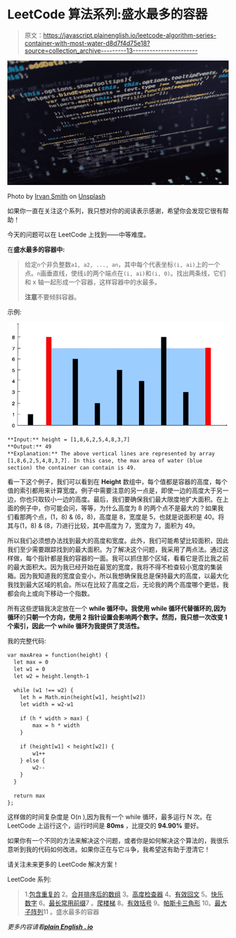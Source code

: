# LeetCode 算法系列:盛水最多的容器

> 原文：<https://javascript.plainenglish.io/leetcode-algorithm-series-container-with-most-water-d8d7f4d75e18?source=collection_archive---------13----------------------->

![](img/27dc9f13823b3157125042221cce18d1.png)

Photo by [Irvan Smith](https://unsplash.com/@mr_vero?utm_source=unsplash&utm_medium=referral&utm_content=creditCopyText) on [Unsplash](https://unsplash.com/s/photos/coder?utm_source=unsplash&utm_medium=referral&utm_content=creditCopyText)

如果你一直在关注这个系列，我只想对你的阅读表示感谢，希望你会发现它很有帮助！

今天的问题可以在 LeetCode 上找到——中等难度。

在**盛水最多的容器中:**

> 给定`n`个非负整数`a1, a2, ..., an`，其中每个代表坐标`(i, ai)`上的一个点。`n`画垂直线，使线`i`的两个端点在`(i, ai)`和`(i, 0)`。找出两条线，它们和 x 轴一起形成一个容器，这样容器中的水最多。
> 
> **注意**不要倾斜容器。

示例:

![](img/154cfef410ef22b1435647fc8814e636.png)

```
**Input:** height = [1,8,6,2,5,4,8,3,7]
**Output:** 49
**Explanation:** The above vertical lines are represented by array [1,8,6,2,5,4,8,3,7]. In this case, the max area of water (blue section) the container can contain is 49.
```

看一下这个例子，我们可以看到在 **Height** 数组中，每个值都是容器的高度，每个值的索引都用来计算宽度。例子中需要注意的另一点是，即使一边的高度大于另一边，你也只取较小一边的高度。最后，我们要确保我们最大限度地扩大面积。在上面的例子中，你可能会问，等等，为什么高度为 8 的两个点不是最大的？如果我们看那两个点，(1，8) & (6，8)，高度是 8，宽度是 5，也就是说面积是 40。将其与(1，8) & (8，7)进行比较，其中高度为 7，宽度为 7，面积为 49。

所以我们必须想办法找到最大的高度和宽度。此外，我们可能希望比较面积，因此我们至少需要跟踪找到的最大面积。为了解决这个问题，我采用了两点法。通过这样做，每个指针都是我的容器的一面。我可以抓住那个区域，看看它是否比我之前的最大面积大。因为我已经开始在最宽的宽度，我将不得不检查较小宽度的集装箱。因为我知道我的宽度会变小，所以我想确保我总是保持最大的高度，以最大化我找到最大区域的机会。所以在比较了高度之后，无论我的两个高度哪个更低，我都会向上或向下移动一个指数。

所有这些逻辑我决定放在一个 **while 循环中。**我使用 while 循环代替循环的**,因为循环**的**只朝一个方向，使用 2 指针设置会影响两个数字。然而，我只想一次改变 1 个索引，因此一个 **while 循环**为我提供了灵活性。**

我的完整代码:

```
var maxArea = function(height) {
  let max = 0
  let w1 = 0
  let w2 = height.length-1

  while (w1 !== w2) {        
    let h = Math.min(height[w1], height[w2])
    let width = w2-w1

    if (h * width > max) {
        max = h * width
    }

    if (height[w1] < height[w2]) {
        w1++
    } else {
        w2--
    }
  }

  return max
};
```

这样做的时间复杂度是 O(n ),因为我有一个 while 循环，最多运行 N 次。在 LeetCode 上运行这个，运行时间是 **80ms** ，比提交的 **94.90%** 要好。

如果你有一个不同的方法来解决这个问题，或者你是如何解决这个算法的，我很乐意听到我的代码如何改进。如果你正在与它斗争，我希望这有助于澄清它！

请关注未来更多的 LeetCode 解决方案！

LeetCode 系列:

> 1.[包含重复的](/leetcodes-series-contains-duplicate-644f3f8a3291)
> 2。[合并排序后的数组](https://kdshah6593.medium.com/leetcode-algorithm-series-merge-sorted-array-3ec101aa3cca)
> 3。[高度检查器](https://kdshah6593.medium.com/leetcode-algorithm-series-height-checker-2cb703879529)
> 4。[有效回文](https://kdshah6593.medium.com/leetcode-algorithm-series-valid-palindrome-3cd94c4b00cc)
> 5。[快乐数字](https://kdshah6593.medium.com/leetcode-algorithm-series-happy-number-1bdea90dde7)
> 6。[最长常用前缀](https://kdshah6593.medium.com/leetcode-algorithm-series-longest-common-prefix-fc40ba439ed7)7
> 。[爬楼梯](https://kdshah6593.medium.com/leetcode-algorithm-series-climbing-stairs-c308255dcb9e)
> 8。[有效括号](https://kdshah6593.medium.com/leetcode-algorithm-series-valid-parentheses-3a379f9dceb7)
> 9。[帕斯卡三角形](https://kdshah6593.medium.com/leetcode-algorithm-series-pascals-triangle-253856454598)
> 10。[最大子阵列](https://kdshah6593.medium.com/leetcode-algorithm-series-maximum-subarray-776252f61ea0)11
> 。盛水最多的容器

*更多内容请看*[***plain English . io***](http://plainenglish.io)